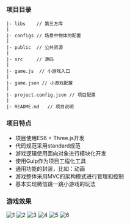 ### 项目目录

```
|- libs    // 第三方库
|
|- configs // 场景中物体的配置
|
|- public  // 公共资源
|
|- src     // 源码
|
|- game.js  // 小游戏入口
|
|- game.json // 小游戏配置
|
|- project.config.json // 项目配置
|
|- README.md   // 项目说明
```

### 项目特点

- 项目使用ES6 + Three.js开发
- 代码规范采用standard规范
- 游戏逻辑使用面向对象进行模块化开发
- 使用Gulp作为项目工程化工具
- 通用功能的封装，比如：动画
- 游戏整体采用MVC的架构模式进行管理和控制
- 基本实现微信跳一跳小游戏的玩法

### 游戏效果

![1](https://github.com/GreedyWhale/finger_mourning/blob/master/sample_pictures/example.gif)
![2](https://github.com/GreedyWhale/finger_mourning/blob/master/sample_pictures/WX20190618-134915%402x.png)
![3](https://github.com/GreedyWhale/finger_mourning/blob/master/sample_pictures/WX20190618-134926%402x.png)
![4](https://github.com/GreedyWhale/finger_mourning/blob/master/sample_pictures/WX20190618-135022%402x.png)
![5](https://github.com/GreedyWhale/finger_mourning/blob/master/sample_pictures/WX20190618-135042%402x.png)
![6](https://github.com/GreedyWhale/finger_mourning/blob/master/sample_pictures/WX20190618-135052%402x.png)
